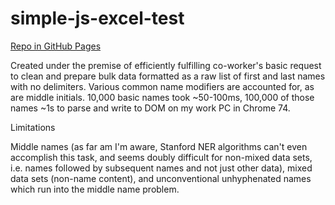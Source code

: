 # simple-js-excel-test


<a href="https://franklyT.github.io/simple-js-excel-test/" target="_blank" rel="noopener">
Repo in GitHub Pages
</a>

Created under the premise of efficiently fulfilling co-worker's basic request to clean and prepare bulk data formatted as a raw list of first and last names with no delimiters. Various common name modifiers are accounted for, as are middle initials. 10,000 basic names took ~50-100ms, 100,000 of those names ~1s to parse and write to DOM on my work PC in Chrome 74.


Limitations

Middle names (as far am I'm aware, Stanford NER algorithms can't even accomplish this task, and seems doubly difficult for non-mixed data sets, i.e. names followed by subsequent names and not just other data), mixed data sets (non-name content), and unconventional unhyphenated names which run into the middle name problem.
